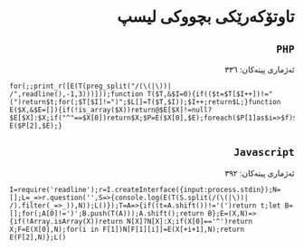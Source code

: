 <div dir=rtl>

# تاوتۆکەرێکی بچووکی لیسپ
## `PHP`
ئەژماری پیتەکان: ٣٣٦

</div>

```
for(;;print_r([E(T(preg_split("/(\(|\))| /",readline(),-1,3)))]));function T($T,&$I=0){if(($t=$T[$I++])!="(")return$t;for(;$T[$I]!=")";$L[]=T($T,$I));$I++;return$L;}function E($X,&$E=[]){if(!is_array($X))return@$E[$X]!=null?$E[$X]:$X;if("^"==$X[0])return$X;$P=E($X[0],$E);foreach($P[1]as$i=>$f)$E[$f]=E($X[$i+1],$E);return E($P[2],$E);}
```

<div dir=rtl>

## `Javascript`
ئەژماری پیتەکان: ٣٩٢

</div>

```
I=require('readline');r=I.createInterface({input:process.stdin});N=[];L=_=>r.question('',S=>{console.log(E(T(S.split(/(\(|\))| /).filter(_=>_)),N));L()});T=A=>{if((t=A.shift())!='(')return t;let B=[];for(;A[0]!=')';B.push(T(A)));A.shift();return B};E=(X,N)=>{if(!Array.isArray(X))return N[X]?N[X]:X;if(X[0]=='^')return X;F=E(X[0],N);for(i in F[1])N[F[1][i]]=E(X[+i+1],N);return E(F[2],N)};L()
```
